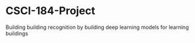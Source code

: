# CSCI-184-Project
Building building recognition by building deep learning models for learning buildings
